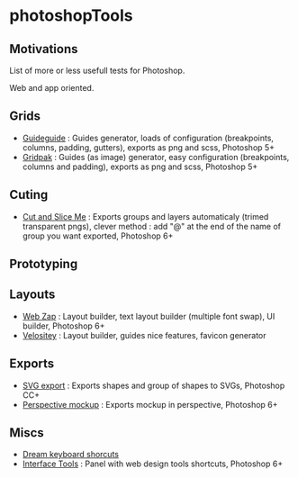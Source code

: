 photoshopTools
==============

Motivations
-----------
List of more or less usefull tests for Photoshop.

Web and app oriented.

Grids
-----
- [Guideguide](http://guideguide.me) : Guides generator, loads of configuration (breakpoints, columns, padding, gutters), exports as png and scss, Photoshop 5+
- [Gridpak](http://gridpak.com) : Guides (as image) generator, easy configuration (breakpoints, columns and padding), exports as png and scss, Photoshop 5+

Cuting
------
- [Cut and Slice Me](http://www.cutandslice.me) : Exports groups and layers automaticaly (trimed transparent pngs), clever method : add "@" at the end of the name of group you want exported, Photoshop 6+

Prototyping
-----------

Layouts
-------
- [Web Zap](http://webzap.uiparade.com) : Layout builder, text layout builder (multiple font swap), UI builder, Photoshop 6+
- [Velositey](http://dandkagency.com/velositey) : Layout builder, guides nice features, favicon generator

Exports
-------
- [SVG export](https://creativemarket.com/Renamy/16717-Zeick-Photoshop-SVG-export-2.2.0?utm_source=cmembed&utm_medium=link&utm_campaign=16717) : Exports shapes and group of shapes to SVGs, Photoshop CC+
- [Perspective mockup](http://perspectivemockups.com) : Exports mockup in perspective, Photoshop 6+


Miscs
-----
- [Dream keyboard shorcuts](http://www.dtelepathy.com/blog/design/dream-photoshop-keyboard-shortcuts)
- [Interface Tools](https://dribbble.com/shots/1160621-Interface-Tools-Photoshop-Plugin) : Panel with web design tools shortcuts, Photoshop 6+